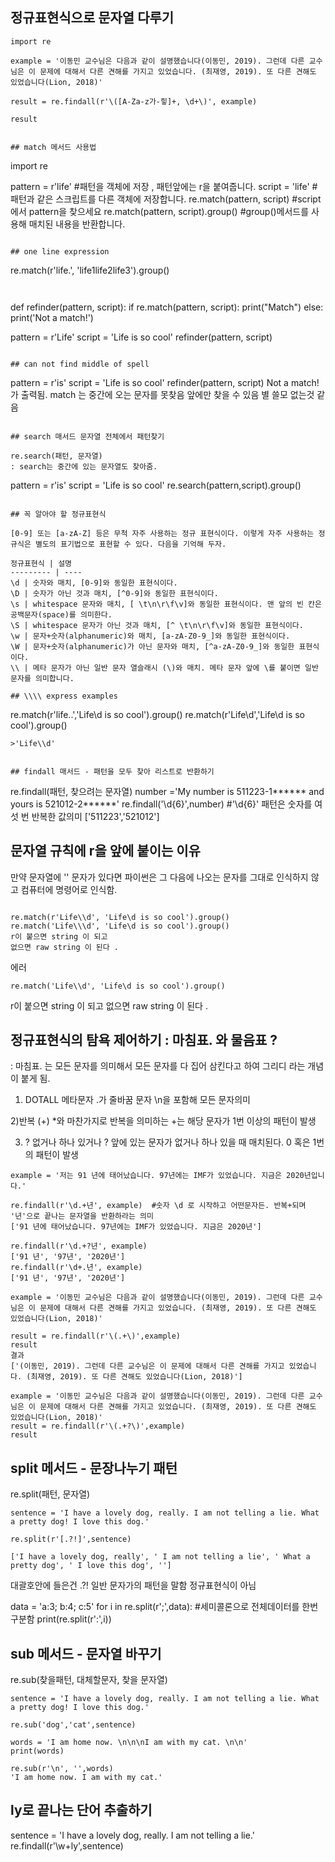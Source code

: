 ## 정규표현식으로 문자열 다루기 

```
import re

example = '이동민 교수님은 다음과 같이 설명했습니다(이동민, 2019). 그런데 다른 교수님은 이 문제에 대해서 다른 견해를 가지고 있었습니다. (최재영, 2019). 또 다른 견해도 있었습니다(Lion, 2018)'

result = re.findall(r'\([A-Za-z가-힣]+, \d+\)', example)

result 


## match 메서드 사용법 

```

import re

pattern = r'life'    #패턴을 객체에 저장 , 패턴앞에는 r을 붙여줍니다.
script = 'life'      #패턴과 같은 스크립트를 다른 객체에 저장합니다. 
re.match(pattern, script)             #script에서 pattern을 찾으세요 
re.match(pattern, script).group()     #group()메서드를 사용해 매치된 내용을 반환합니다. 

```

## one line expression
```
  re.match(r'life.', 'life1life2life3').group()
```


``` 
def refinder(pattern, script):
    if re.match(pattern, script):
        print("Match")
    else:
        print('Not a match!')

pattern = r'Life'
script = 'Life is so cool'
refinder(pattern, script)

```

## can not find middle of spell

```
pattern = r'is'
script = 'Life is so cool'
refinder(pattern, script) 
Not a match!  가 출력됨. 
match 는 중간에 오는 문자를 못찾음 앞에만 찾을 수 있음
별 쓸모 없는것 같음
```

## search 매서드 문자열 전체에서 패턴찾기 

re.search(패턴, 문자열)
: search는 중간에 있는 문자열도 찾아줌. 

```
pattern = r'is'
script = 'Life is so cool'
re.search(pattern,script).group()

```

## 꼭 알아야 할 정규표현식 

[0-9] 또는 [a-zA-Z] 등은 무척 자주 사용하는 정규 표현식이다. 이렇게 자주 사용하는 정규식은 별도의 표기법으로 표현할 수 있다. 다음을 기억해 두자.

정규표현식 | 설명
--------- | ----
\d | 숫자와 매치, [0-9]와 동일한 표현식이다.
\D | 숫자가 아닌 것과 매치, [^0-9]와 동일한 표현식이다.
\s | whitespace 문자와 매치, [ \t\n\r\f\v]와 동일한 표현식이다. 맨 앞의 빈 칸은 공백문자(space)를 의미한다.
\S | whitespace 문자가 아닌 것과 매치, [^ \t\n\r\f\v]와 동일한 표현식이다.
\w | 문자+숫자(alphanumeric)와 매치, [a-zA-Z0-9_]와 동일한 표현식이다.
\W | 문자+숫자(alphanumeric)가 아닌 문자와 매치, [^a-zA-Z0-9_]와 동일한 표현식이다.
\\ | 메타 문자가 아닌 일반 문자 열슬래시 (\)와 매치. 메타 문자 앞에 \를 붙이면 일반 문자를 의미합니다. 

## \\\\ express examples
```
re.match(r'life..','Life\d is so cool').group()
re.match(r'Life\\d','Life\d is so cool').group()
```
>'Life\\d'


## findall 매서드 - 패턴을 모두 찾아 리스트로 반환하기 
```
re.findall(패턴, 찾으려는 문자열)
number ='My number is 511223-1****** and yours is 521012-2******'
re.findall('\d{6}',number)  #'\d{6}' 패턴은 숫자를 여섯 번 반복한 값의미
['511223','521012']

## 문자열 규칙에 r을 앞에 붙이는 이유 

만약 문자열에 '\' 문자가 있다면 파이썬은 그 다음에 나오는 문자를 그대로 인식하지 않고 컴퓨터에 명령어로 인식함. 

```

re.match(r'Life\\d', 'Life\d is so cool').group()
re.match('Life\\\d', 'Life\d is so cool').group()
r이 붙으면 string 이 되고 
없으면 raw string 이 된다 . 

```

에러

```
re.match('Life\\d', 'Life\d is so cool').group()
```
r이 붙으면 string 이 되고 
없으면 raw string 이 된다 . 

## 정규표현식의 탐욕 제어하기 : 마침표. 와 물음표 ?
: 마침표. 는 모든 문자를 의미해서 모든 문자를 다 집어 삼킨다고 하여 그리디 라는 개념이 붙게 됨. 
1) DOTALL
메타문자 .가 줄바꿈 문자 \n을 포함해 모든 문자의미

2)반복 (+)
*와 마찬가지로 반복을 의미하는 +는 해당 문자가 1번 이상의 패턴이 발생

3) ? 없거나 하나 있거나
? 앞에 있는 문자가 없거나 하나 있을 때 매치된다. 0 혹은 1번의 패턴이 발생


```
example = '저는 91 년에 태어났습니다. 97년에는 IMF가 있었습니다. 지금은 2020년입니다.'

re.findall(r'\d.+년', example)  #숫자 \d 로 시작하고 어떤문자든. 반복+되며 '년'으로 끝나는 문자열을 반환하라는 의미 
['91 년에 태어났습니다. 97년에는 IMF가 있었습니다. 지금은 2020년']
```

```
re.findall(r'\d.+?년', example)
['91 년', '97년', '2020년']
re.findall(r'\d+.년', example)
['91 년', '97년', '2020년']
```

```
example = '이동민 교수님은 다음과 같이 설명했습니다(이동민, 2019). 그런데 다른 교수님은 이 문제에 대해서 다른 견해를 가지고 있었습니다. (최재영, 2019). 또 다른 견해도 있었습니다(Lion, 2018)'

result = re.findall(r'\(.+\)',example)
result
결과
['(이동민, 2019). 그런데 다른 교수님은 이 문제에 대해서 다른 견해를 가지고 있었습니다. (최재영, 2019). 또 다른 견해도 있었습니다(Lion, 2018)']
```

```
example = '이동민 교수님은 다음과 같이 설명했습니다(이동민, 2019). 그런데 다른 교수님은 이 문제에 대해서 다른 견해를 가지고 있었습니다. (최재영, 2019). 또 다른 견해도 있었습니다(Lion, 2018)'
result = re.findall(r'\(.+?\)',example)
result 
```

## split 메서드 - 문장나누기 패턴
re.split(패턴, 문자열)

```
sentence = 'I have a lovely dog, really. I am not telling a lie. What a pretty dog! I love this dog.'

re.split(r'[.?!]',sentence)

['I have a lovely dog, really', ' I am not telling a lie', ' What a pretty dog', ' I love this dog', '']
```
대괄호안에 들은건 .?! 일반 문자가의 패턴을 말함 정규표현식이 아님 


data = 'a:3; b:4; c:5'
for i in re.split(r';',data): #세미콜론으로 전체데이터를 한번 구분함
  print(re.split(r':',i))


## sub 메서드 - 문자열 바꾸기 

re.sub(찾을패턴, 대체할문자, 찾을 문자열)

```
sentence = 'I have a lovely dog, really. I am not telling a lie. What a pretty dog! I love this dog.'

re.sub('dog','cat',sentence)

words = 'I am home now. \n\n\nI am with my cat. \n\n'
print(words)

re.sub(r'\n', '',words)
'I am home now. I am with my cat.'
```

## ly로 끝나는 단어 추출하기 
sentence = 'I have a lovely dog, really. I am not telling a lie.'
re.findall(r'\w+ly',sentence)

